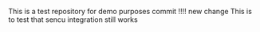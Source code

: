 This is a test repository for demo purposes commit !!!! new change
This is to test that sencu integration still works

